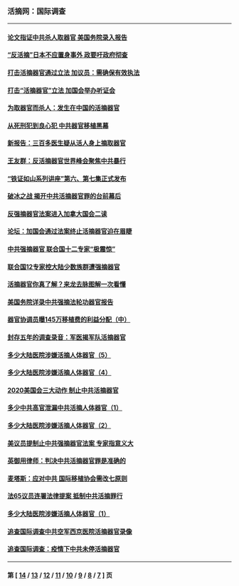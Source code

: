 ### 活摘网：国际调查
---
#### [论文指证中共杀人取器官 美国务院录入报告](../../pages/nf5947/n13999890.md?05290430) 
#### [“反活摘”日本不应置身事外 政要吁政府彻查](../../pages/nf5947/n13971188.md?05290430) 
#### [打击活摘器官通过立法 加议员：需确保有效执法](../../pages/nf5947/n13886356.md?05290430) 
#### [打击“活摘器官”立法 加国会举办听证会](../../pages/nf5947/n13869362.md?05290430) 
#### [为取器官而杀人：发生在中国的活摘器官](../../pages/nf5947/n13794731.md?05290430) 
#### [从死刑犯到良心犯 中共器官移植黑幕](../../pages/nf5947/n13764669.md?05290430) 
#### [新报告：三百多医生疑从活人身上摘取器官](../../pages/nf5947/n13703044.md?05290430) 
#### [王友群：反活摘器官世界峰会聚焦中共暴行](../../pages/nf5947/n13250738.md?05290430) 
#### [“铁证如山系列讲座”第六、第七集正式发布](../../pages/nf5947/n13106287.md?05290430) 
#### [破冰之战 揭开中共活摘器官罪的台前幕后](../../pages/nf5947/n13082457.md?05290430) 
#### [反强摘器官法案进入加拿大国会二读](../../pages/nf5947/n13033450.md?05290430) 
#### [论坛：加国会通过法案终止活摘器官迫在眉睫](../../pages/nf5947/n13029839.md?05290430) 
#### [中共强摘器官 联合国十二专家“极震惊”](../../pages/nf5947/n13024313.md?05290430) 
#### [联合国12专家控大陆少数族群遭强摘器官](../../pages/nf5947/n13023877.md?05290430) 
#### [活摘器官你真了解？来龙去脉图解一次看懂](../../pages/nf5947/n13013820.md?05290430) 
#### [美国务院详录中共强摘法轮功器官报告](../../pages/nf5947/n12944519.md?05290430) 
#### [器官协调员曝145万移植费的利益分配（中）](../../pages/nf5947/n12894547.md?05290430) 
#### [封存五年的调查录音：军医揭军队活摘器官](../../pages/nf5947/n12798692.md?05290430) 
#### [多少大陆医院涉嫌活摘人体器官（5）](../../pages/nf5947/n12768383.md?05290430) 
#### [多少大陆医院涉嫌活摘人体器官（4）](../../pages/nf5947/n12664434.md?05290430) 
#### [2020美国会三大动作 制止中共活摘器官](../../pages/nf5947/n12682004.md?05290430) 
#### [多少中共高官泄漏中共活摘人体器官（1）](../../pages/nf5947/n12671234.md?05290430) 
#### [多少大陆医院涉嫌活摘人体器官（2）](../../pages/nf5947/n12655589.md?05290430) 
#### [美议员提制止中共强摘器官法案 专家指意义大](../../pages/nf5947/n12630561.md?05290430) 
#### [英御用律师：判决中共活摘器官罪是准确的](../../pages/nf5947/n12580740.md?05290430) 
#### [麦塔斯：应对中共 国际移植协会需改七原则](../../pages/nf5947/n12514711.md?05290430) 
#### [法65议员连署法律提案 抵制中共活摘罪行](../../pages/nf5947/n12437047.md?05290430) 
#### [多少大陆医院涉嫌活摘人体器官（1）](../../pages/nf5947/n12414284.md?05290430) 
#### [追查国际调查中共空军西京医院活摘器官录像](../../pages/nf5947/n12348837.md?05290430) 
#### [追查国际调查：疫情下中共未停活摘器官](../../pages/nf5947/n12273415.md?05290430) 

---
#### 第 [ [14](./14.md?05290430) / [13](./13.md?05290430) / [12](./12.md?05290430) / [11](./11.md?05290430) / [10](./10.md?05290430) / [9](./9.md?05290430) / [8](./8.md?05290430) / [7](./7.md?05290430) ] 页
